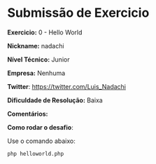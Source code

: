 # Submissão de Exercicio

**Exercicio:** 0 - Hello World

**Nickname:** nadachi

**Nível Técnico:**  Junior

**Empresa:**  Nenhuma 

**Twitter**: https://twitter.com/Luis_Nadachi

**Dificuldade de Resolução:**  Baixa 

**Comentários:** 

**Como rodar o desafio**: 

Use o comando abaixo: 
```bash
php helloworld.php 
```